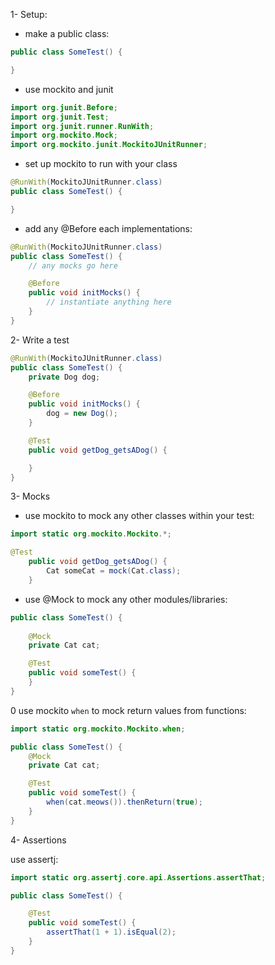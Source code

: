 1- Setup:

- make a public class:

```java
public class SomeTest() {

}
```

- use mockito and junit
```java
import org.junit.Before;
import org.junit.Test;
import org.junit.runner.RunWith;
import org.mockito.Mock;
import org.mockito.junit.MockitoJUnitRunner;
```

- set up mockito to run with your class

```java
@RunWith(MockitoJUnitRunner.class)
public class SomeTest() {

}
```

- add any @Before each implementations:

```java
@RunWith(MockitoJUnitRunner.class)
public class SomeTest() {
    // any mocks go here

    @Before
    public void initMocks() {
        // instantiate anything here
    }
}
```

2- Write a test

```java
@RunWith(MockitoJUnitRunner.class)
public class SomeTest() {
    private Dog dog;

    @Before
    public void initMocks() {
        dog = new Dog();
    }

    @Test
    public void getDog_getsADog() {

    }
}
```

3- Mocks

- use mockito to mock any other classes within your test:

```java
import static org.mockito.Mockito.*;

@Test
    public void getDog_getsADog() {
        Cat someCat = mock(Cat.class);
    }
```

- use @Mock to mock any other modules/libraries:

```java
public class SomeTest() {
    
    @Mock
    private Cat cat;

    @Test
    public void someTest() {
    }
}
```

0 use mockito `when` to mock return values from functions:

```java
import static org.mockito.Mockito.when;

public class SomeTest() {
    @Mock
    private Cat cat;

    @Test
    public void someTest() {
        when(cat.meows()).thenReturn(true);
    }
}
```

4- Assertions

use assertj:

```java
import static org.assertj.core.api.Assertions.assertThat;

public class SomeTest() {

    @Test
    public void someTest() {
        assertThat(1 + 1).isEqual(2);
    }
}
```






